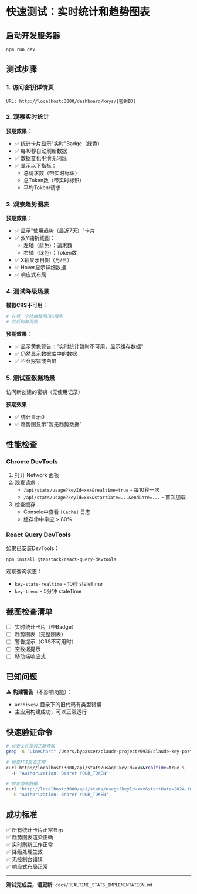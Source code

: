 # 快速测试：实时统计和趋势图表

## 启动开发服务器

```bash
npm run dev
```

## 测试步骤

### 1. 访问密钥详情页

```
URL: http://localhost:3000/dashboard/keys/[密钥ID]
```

### 2. 观察实时统计

**预期效果**：
- ✅ 统计卡片显示"实时"Badge（绿色）
- ✅ 每10秒自动刷新数据
- ✅ 数据变化平滑无闪烁
- ✅ 显示以下指标：
  - 总请求数（带实时标识）
  - 总Token数（带实时标识）
  - 平均Token/请求

### 3. 观察趋势图表

**预期效果**：
- ✅ 显示"使用趋势（最近7天）"卡片
- ✅ 双Y轴折线图：
  - 左轴（蓝色）：请求数
  - 右轴（绿色）：Token数
- ✅ X轴显示日期（月/日）
- ✅ Hover显示详细数据
- ✅ 响应式布局

### 4. 测试降级场景

**模拟CRS不可用**：
```bash
# 在另一个终端暂停CRS服务
# 然后刷新页面
```

**预期效果**：
- ✅ 显示黄色警告："实时统计暂时不可用，显示缓存数据"
- ✅ 仍然显示数据库中的数据
- ✅ 不会报错或白屏

### 5. 测试空数据场景

访问新创建的密钥（无使用记录）

**预期效果**：
- ✅ 统计显示0
- ✅ 趋势图显示"暂无趋势数据"

## 性能检查

### Chrome DevTools

1. 打开 Network 面板
2. 观察请求：
   - `/api/stats/usage?keyId=xxx&realtime=true` - 每10秒一次
   - `/api/stats/usage?keyId=xxx&startDate=...&endDate=...` - 首次加载
3. 检查缓存：
   - Console中查看 `[Cache]` 日志
   - 缓存命中率应 > 80%

### React Query DevTools

如果已安装DevTools：
```bash
npm install @tanstack/react-query-devtools
```

观察查询状态：
- `key-stats-realtime` - 10秒 staleTime
- `key-trend` - 5分钟 staleTime

## 截图检查清单

- [ ] 实时统计卡片（带Badge）
- [ ] 趋势图表（完整图表）
- [ ] 警告提示（CRS不可用时）
- [ ] 空数据提示
- [ ] 移动端响应式

## 已知问题

⚠️ **构建警告**（不影响功能）：
- `archives/` 目录下的旧代码有类型错误
- 主应用构建成功，可以正常运行

## 快速验证命令

```bash
# 检查文件是否正确修改
grep -n "LineChart" /Users/bypasser/claude-project/0930/claude-key-portal/app/dashboard/keys/[id]/page.tsx

# 检查API是否正常
curl http://localhost:3000/api/stats/usage?keyId=xxx&realtime=true \
  -H "Authorization: Bearer YOUR_TOKEN"

# 检查趋势数据
curl "http://localhost:3000/api/stats/usage?keyId=xxx&startDate=2024-10-04&endDate=2024-10-11" \
  -H "Authorization: Bearer YOUR_TOKEN"
```

## 成功标准

✅ 所有统计卡片正常显示  
✅ 趋势图表渲染正确  
✅ 实时刷新工作正常  
✅ 降级处理生效  
✅ 无控制台错误  
✅ 响应式布局正常  

---

**测试完成后，请更新**: `docs/REALTIME_STATS_IMPLEMENTATION.md`
